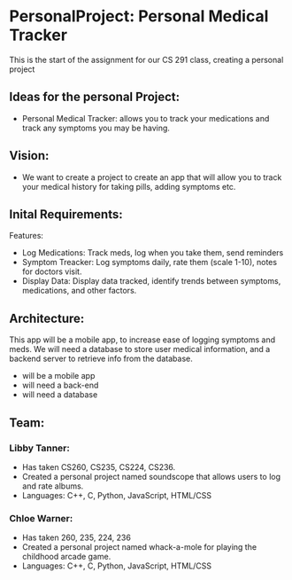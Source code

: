 # PersonalProject: Personal Medical Tracker
This is the start of the assignment for our CS 291 class, creating a personal project

## Ideas for the personal Project:
- Personal Medical Tracker: allows you to track your medications and track any symptoms you may be having.

## Vision: 
- We want to create a project to create an app that will allow you to track your medical history for taking pills, adding symptoms etc.

## Inital Requirements:
Features:
- Log Medications: Track meds, log when you take them, send reminders
- Symptom Treacker: Log symptoms daily, rate them (scale 1-10), notes for doctors visit.
- Display Data: Display data tracked, identify trends between symptoms, medications, and other factors. 

## Architecture:
This app will be a mobile app, to increase ease of logging symptoms and meds. We will need a database to store user medical information, and a backend server to retrieve info from the database. 
- will be a mobile app
- will need a back-end
- will need a database

## Team:
### Libby Tanner:
 - Has taken CS260, CS235, CS224, CS236. 
 - Created a personal project named soundscope that allows users to log and rate albums.
 - Languages: C++, C, Python, JavaScript, HTML/CSS

### Chloe Warner:
- Has taken 260, 235, 224, 236
- Created a personal project named whack-a-mole for playing the childhood arcade game.
- Languages: C++, C, Python, JavaScript, HTML/CSS
